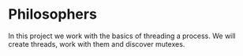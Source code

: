 # Philosophers
In this project we work with the basics of threading a process. We will create threads, work with them and discover mutexes.
